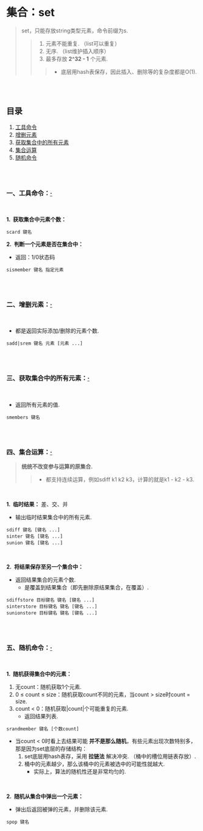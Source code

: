 # 集合：set
> set，只能存放string类型元素，命令前缀为s.
>
>> 1. 元素不能重复. （list可以重复）
>> 2. 无序. （list维护插入顺序）
>> 3. 最多存放 **2^32 - 1** 个元素.
>>
>>> - 底层用hash表保存，因此插入、删除等的复杂度都是O(1).

<br><br>

## 目录

1. [工具命令](#一工具命令)
2. [增删元素](#二增删元素)
3. [获取集合中的所有元素](#三获取集合中的所有元素)
4. [集合运算](#四集合运算)
5. [随机命令](#五随机命令)

<br><br>

### 一、工具命令：[·](#目录)

<br>

**1.&nbsp; 获取集合中元素个数：**

```Shell
scard 键名
```

**2.&nbsp; 判断一个元素是否在集合中：**

- 返回：1/0状态码

```Shell
sismember 键名 指定元素
```

<br><br>

### 二、增删元素：[·](#目录)

<br>

- 都是返回实际添加/删除的元素个数.

```Shell
sadd|srem 键名 元素 [元素 ...]
```

<br><br>

### 三、获取集合中的所有元素：[·](#目录)

<br>

- 返回所有元素的值.

```Shell
smembers 键名
```

<br><br>

### 四、集合运算：[·](#目录)
> **统统不改变参与运算的原集合.**
>
>> - 都支持连续运算，例如sdiff k1 k2 k3，计算的就是k1 - k2 - k3.

<br>

**1.&nbsp; 临时结果：** 差、交、并

- 输出临时结果集合中的所有元素.

```Shell
sdiff 键名 [键名 ...]
sinter 键名 [键名 ...]
sunion 键名 [键名 ...]
```

<br>

**2.&nbsp; 将结果保存至另一个集合中：**

- 返回结果集合的元素个数.
   - 是覆盖到结果集合（即先删除原结果集合，在覆盖）.

```Shell
sdiffstore 目标键名 键名 [键名 ...]
sinterstore 目标键名 键名 [键名 ...]
sunionstore 目标键名 键名 [键名 ...]
```

<br><br>

### 五、随机命令：[·](#目录)

<br>

**1.&nbsp; 随机获得集合中的元素：**

1. 无count：随机获取1个元素.
2. 0 ≤ count ≤ size：随机获取count不同的元素，当count > size时count = size.
3. count < 0：随机获取|count|个可能重复的元素.
   - 返回结果列表.

```Shell
srandmember 键名 [个数count]
```

- 当count < 0时看上去结果可能 **并不是那么随机**，有些元素出现次数特别多，那是因为set底层的存储结构：
   1. set底层用hash表存，采用 **拉链法** 解决冲突. （桶中的槽位用链表存放）.
   2. 桶中的元素越少，那么该桶中的元素被选中的可能性就越大.
      - 实际上，算法的随机性还是非常均匀的.

<br>

**2.&nbsp; 随机从集合中弹出一个元素：**

- 弹出后返回被弹的元素，并删除该元素.

```Shell
spop 键名
```
